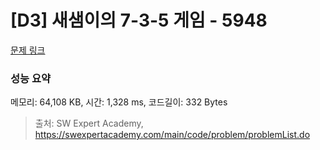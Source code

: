 # [D3] 새샘이의 7-3-5 게임 - 5948 

[문제 링크](https://swexpertacademy.com/main/code/problem/problemDetail.do?contestProbId=AWZ2IErKCwUDFAUQ) 

### 성능 요약

메모리: 64,108 KB, 시간: 1,328 ms, 코드길이: 332 Bytes



> 출처: SW Expert Academy, https://swexpertacademy.com/main/code/problem/problemList.do